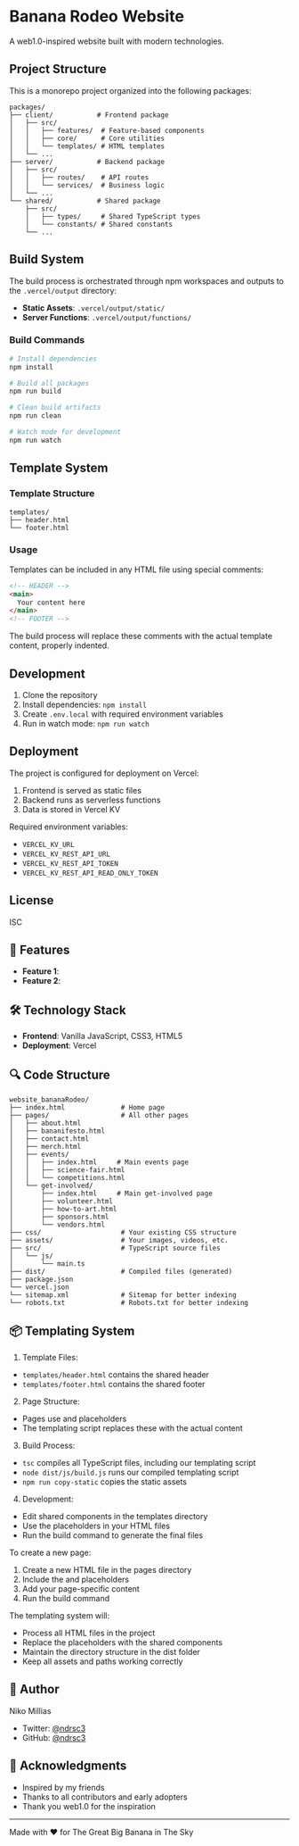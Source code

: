 # Banana Rodeo Website

A web1.0-inspired website built with modern technologies.

## Project Structure

This is a monorepo project organized into the following packages:

```
packages/
├── client/           # Frontend package
│   ├── src/
│   │   ├── features/  # Feature-based components
│   │   ├── core/      # Core utilities
│   │   └── templates/ # HTML templates
│   └── ...
├── server/           # Backend package
│   ├── src/
│   │   ├── routes/    # API routes
│   │   └── services/  # Business logic
│   └── ...
└── shared/           # Shared package
    ├── src/
    │   ├── types/     # Shared TypeScript types
    │   └── constants/ # Shared constants
    └── ...
```

## Build System

The build process is orchestrated through npm workspaces and outputs to the `.vercel/output` directory:

- **Static Assets**: `.vercel/output/static/`
- **Server Functions**: `.vercel/output/functions/`

### Build Commands

```bash
# Install dependencies
npm install

# Build all packages
npm run build

# Clean build artifacts
npm run clean

# Watch mode for development
npm run watch
```

## Template System


### Template Structure
```
templates/
├── header.html
└── footer.html
```

### Usage
Templates can be included in any HTML file using special comments:

```html
<!-- HEADER -->
<main>
  Your content here
</main>
<!-- FOOTER -->
```

The build process will replace these comments with the actual template content, properly indented.

## Development

1. Clone the repository
2. Install dependencies: `npm install`
3. Create `.env.local` with required environment variables
4. Run in watch mode: `npm run watch`

## Deployment

The project is configured for deployment on Vercel:

1. Frontend is served as static files
2. Backend runs as serverless functions
3. Data is stored in Vercel KV

Required environment variables:
- `VERCEL_KV_URL`
- `VERCEL_KV_REST_API_URL`
- `VERCEL_KV_REST_API_TOKEN`
- `VERCEL_KV_REST_API_READ_ONLY_TOKEN`

## License

ISC

## 🌟 Features

- **Feature 1**: 
- **Feature 2**:

## 🛠️ Technology Stack

- **Frontend**: Vanilla JavaScript, CSS3, HTML5
- **Deployment**: Vercel


## 🔍 Code Structure

```
website_bananaRodeo/
├── index.html              # Home page
├── pages/                  # All other pages
│   ├── about.html
│   ├── bananifesto.html
│   ├── contact.html
│   ├── merch.html
│   ├── events/
│   │   ├── index.html     # Main events page
│   │   ├── science-fair.html
│   │   └── competitions.html
│   └── get-involved/
│       ├── index.html     # Main get-involved page
│       ├── volunteer.html
│       ├── how-to-art.html
│       ├── sponsors.html
│       └── vendors.html
├── css/                    # Your existing CSS structure
├── assets/                 # Your images, videos, etc.
├── src/                    # TypeScript source files
│   └── js/
│       └── main.ts
├── dist/                   # Compiled files (generated)
├── package.json
└── vercel.json
└── sitemap.xml             # Sitemap for better indexing
└── robots.txt              # Robots.txt for better indexing
```

## 📦 Templating System
1. Template Files:
- `templates/header.html` contains the shared header
- `templates/footer.html` contains the shared footer

2. Page Structure:
- Pages use <!-- HEADER --> and <!-- FOOTER --> placeholders
- The templating script replaces these with the actual content

3. Build Process:
- `tsc` compiles all TypeScript files, including our templating script
- `node dist/js/build.js` runs our compiled templating script
- `npm run copy-static` copies the static assets

4. Development:
- Edit shared components in the templates directory
- Use the placeholders in your HTML files
- Run the build command to generate the final files

To create a new page:
1. Create a new HTML file in the pages directory
2. Include the <!-- HEADER --> and <!-- FOOTER --> placeholders
3. Add your page-specific content
4. Run the build command

The templating system will:
   - Process all HTML files in the project
   - Replace the placeholders with the shared components
   - Maintain the directory structure in the dist folder
   - Keep all assets and paths working correctly

## 👤 Author

Niko Millias
- Twitter: [@ndrsc3](https://twitter.com/ndrsc3)
- GitHub: [@ndrsc3](https://github.com/ndrsc3)

## 🙏 Acknowledgments

- Inspired by my friends
- Thanks to all contributors and early adopters
- Thank you web1.0 for the inspiration

---

Made with ❤️ for The Great Big Banana in The Sky